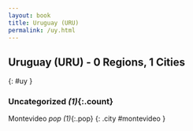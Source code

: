 ```yaml
---
layout: book
title: Uruguay (URU)
permalink: /uy.html
---
```


## Uruguay (URU) - 0 Regions, 1 Cities
{: #uy }





### Uncategorized _(1)_{:.count}


Montevideo  _pop (1)_{:.pop} {: .city #montevideo } <br>


 

